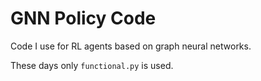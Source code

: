 # GNN Policy Code

Code I use for RL agents based on graph neural networks.

These days only `functional.py` is used. 
